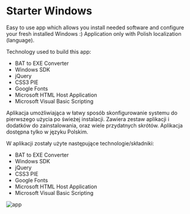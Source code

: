 # Starter Windows
Easy to use app which allows you install needed software and configure your fresh installed Windows :)
Application only with Polish localization (language).

Technology used to build this app:
<ul>
<li>BAT to EXE Converter</li>
<li>Windows SDK</li>
<li>jQuery</li>
<li>CSS3 PIE</li>
<li>Google Fonts</li>
<li>Microsoft HTML Host Application</li>
<li>Microsoft Visual Basic Scripting</li>
</ul>


Aplikacja umożliwiająca w łatwy sposób skonfigurowanie systemu do pierwszego użycia po świeżej instalacji. Zawiera zestaw aplikacji i dodatków do zainstalowania, oraz wiele przydatnych skrótów. Aplikacja dostępna tylko w języku Polskim.

W aplikacji zostały użyte następujące technologie/składniki:
<ul>
<li>BAT to EXE Converter</li>
<li>Windows SDK</li>
<li>jQuery</li>
<li>CSS3 PIE</li>
<li>Google Fonts</li>
<li>Microsoft HTML Host Application</li>
<li>Microsoft Visual Basic Scripting</li>
</ul>

<img src="https://i.imgur.com/TYgjHD3.png" alt="app">
